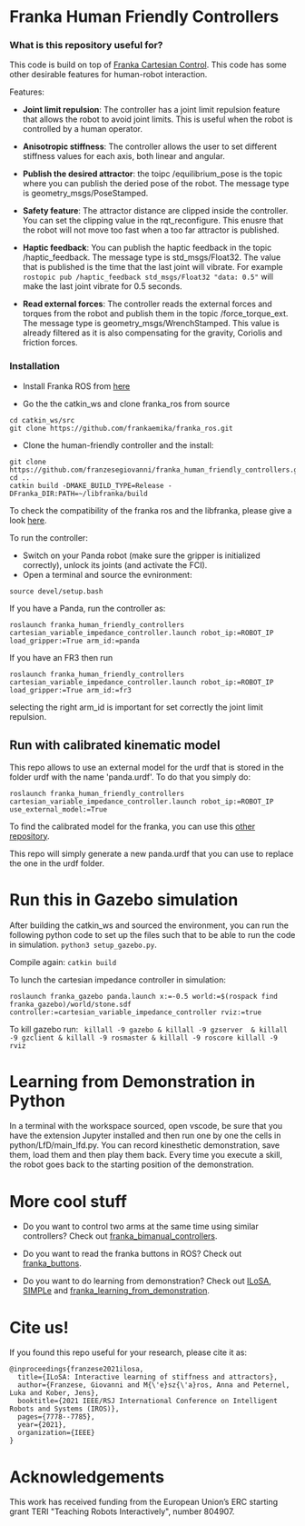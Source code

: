 # Franka Human Friendly Controllers

### What is this repository useful for? 
This code is build on top of [Franka Cartesian Control](https://github.com/frankaemika/franka_ros/blob/develop/franka_example_controllers/src/cartesian_impedance_example_controller.cpp). 
This code has some other desirable features for human-robot interaction.

Features:

- **Joint limit repulsion**: The controller has a joint limit repulsion feature that allows the robot to avoid joint limits. This is useful when the robot is controlled by a human operator.

- **Anisotropic stiffness**: The controller allows the user to set different stiffness values for each axis, both linear and angular.

- **Publish the desired attractor**: the toipc /equilibrium_pose is the topic where you can publish the deried pose of the robot. The message type is geometry_msgs/PoseStamped.

- **Safety feature**: The attractor distance are clipped inside the controller. You can set the clipping value in the rqt_reconfigure. This enusre that the robot will not move too fast when a too far attractor is published.

- **Haptic feedback**: You can publish the haptic feedback in the topic /haptic_feedback. The message type is std_msgs/Float32. The value that is published is the time that the last joint will vibrate. For example 
`
rostopic pub /haptic_feedback std_msgs/Float32 "data: 0.5"
`
will make the last joint vibrate for 0.5 seconds.
- **Read external forces**: The controller reads the external forces and torques from the robot and publish them in the topic /force_torque_ext. The message type is geometry_msgs/WrenchStamped. This value is already filtered as it is also compensating for the gravity, Coriolis and friction forces.

### Installation 
- Install Franka ROS from [here](https://frankaemika.github.io/docs/installation_linux.html)

- Go the the catkin_ws and clone franka_ros from source
```
cd catkin_ws/src
git clone https://github.com/frankaemika/franka_ros.git
```
- Clone the human-friendly controller and the install:

```
git clone https://github.com/franzesegiovanni/franka_human_friendly_controllers.git
cd .. 
catkin build -DMAKE_BUILD_TYPE=Release -DFranka_DIR:PATH=~/libfranka/build
```
To check the compatibility of the franka ros and the libfranka, please give a look [here](https://frankaemika.github.io/docs/compatibility.html).

To run the controller:
- Switch on your Panda robot (make sure the gripper is initialized correctly), unlock its joints (and activate the FCI).
- Open a terminal and source the evnironment:
 ```
 source devel/setup.bash
 ```
 If you have a Panda, run the controller as:
 ```
 roslaunch franka_human_friendly_controllers cartesian_variable_impedance_controller.launch robot_ip:=ROBOT_IP load_gripper:=True arm_id:=panda
 ```

If you have an FR3 then run 

 ```
 roslaunch franka_human_friendly_controllers cartesian_variable_impedance_controller.launch robot_ip:=ROBOT_IP load_gripper:=True arm_id:=fr3
 ```

 selecting the right arm_id is important for set correctly the joint limit repulsion.

## Run with calibrated kinematic model
This repo allows to use an external model for the urdf that is stored in the folder urdf with the name 'panda.urdf'. To do that you simply do:
 ```
 roslaunch franka_human_friendly_controllers cartesian_variable_impedance_controller.launch robot_ip:=ROBOT_IP use_external_model:=True
 ```

 To find the calibrated model for the franka, you can use this [other repository]( https://github.com/platonics-delft/kinematics_calibration). 

 This repo will simply generate a new panda.urdf that you can use to replace the one in the urdf folder. 

# Run this in Gazebo simulation
After building the catkin_ws and sourced the environment, you can run the following python code to set up the files such that to be able to run the code in simulation.
``` python3 setup_gazebo.py ```. 

Compile again: 
``` catkin build ```

To lunch the cartesian impedance controller in simulation: 

``` roslaunch franka_gazebo panda.launch x:=-0.5 world:=$(rospack find franka_gazebo)/world/stone.sdf controller:=cartesian_variable_impedance_controller rviz:=true ```

To kill gazebo run:
``` killall -9 gazebo & killall -9 gzserver  & killall -9 gzclient & killall -9 rosmaster & killall -9 roscore killall -9 rviz```


# Learning from Demonstration in Python

In a terminal with the workspace sourced, open vscode, be sure that you have the extension Jupyter installed and then run one by one the cells in python/LfD/main_lfd.py. You can record kinesthetic demonstration, save them, load them and then play them back. Every time you execute a skill, the robot goes back to the starting position of the demonstration.


# More cool stuff
- Do you want to control two arms at the same time using similar controllers? Check out [franka_bimanual_controllers](https://github.com/franzesegiovanni/franka_bimanual_controllers).

- Do you want to read the franka buttons in ROS? Check out [franka_buttons](https://github.com/franzesegiovanni/franka_buttons).

- Do you want to do learning from demonstration? Check out [ILoSA](https://github.com/franzesegiovanni/ILoSA), [SIMPLe](https://github.com/franzesegiovanni/SIMPLe) and [franka_learning_from_demonstration](https://github.com/platonics-delft/franka_learning_from_demonstrations).

# Cite us! 
If you found this repo useful for your research, please cite it as:

```
@inproceedings{franzese2021ilosa,
  title={ILoSA: Interactive learning of stiffness and attractors},
  author={Franzese, Giovanni and M{\'e}sz{\'a}ros, Anna and Peternel, Luka and Kober, Jens},
  booktitle={2021 IEEE/RSJ International Conference on Intelligent Robots and Systems (IROS)},
  pages={7778--7785},
  year={2021},
  organization={IEEE}
}
```
# Acknowledgements

This work has received funding from the European Union’s ERC starting grant TERI "Teaching Robots Interactively", number 804907. 